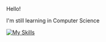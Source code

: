 Hello!

I'm still learning in Computer Science

[![My Skills](https://skillicons.dev/icons?i=py,java&theme=light&perline=3)](https://skillicons.dev)

<!--[![Top Langs](https://github-readme-stats.vercel.app/api/top-langs/?username=raahyama)](https://github.com/raahyama/github-readme-stats) -->

<!---
RaAhYaMa/RaAhYaMa is a ✨ special ✨ repository because its `README.md` (this file) appears on your GitHub profile.
You can click the Preview link to take a look at your changes.
--->
